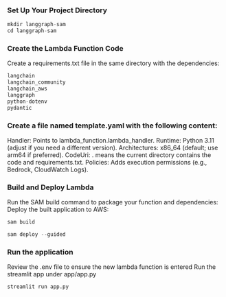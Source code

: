 

### Set Up Your Project Directory

```python
mkdir langgraph-sam
cd langgraph-sam
```

### Create the Lambda Function Code

Create a requirements.txt file in the same directory with the dependencies:
```python
langchain
langchain_community
langchain_aws
langgraph
python-dotenv
pydantic
```

### Create a file named template.yaml with the following content:

Handler: Points to lambda_function.lambda_handler.
Runtime: Python 3.11 (adjust if you need a different version).
Architectures: x86_64 (default; use arm64 if preferred).
CodeUri: . means the current directory contains the code and requirements.txt.
Policies: Adds execution permissions (e.g., Bedrock, CloudWatch Logs).

### Build and Deploy Lambda

Run the SAM build command to package your function and dependencies:
Deploy the built application to AWS:

```python
sam build

sam deploy --guided
```

### Run the application

Review the .env file to ensure the new lambda function is entered
Run the streamlit app under app/app.py

```python
streamlit run app.py
```
